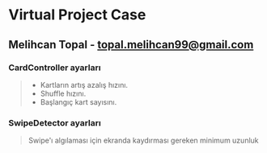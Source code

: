 # Virtual Project Case
## Melihcan Topal - topal.melihcan99@gmail.com

### CardController ayarları
> - Kartların artış azalış hızını.
> - Shuffle hızını.
> - Başlangıç kart sayısını.

### SwipeDetector ayarları
> Swipe'ı algılaması için ekranda kaydırması gereken minimum uzunluk
